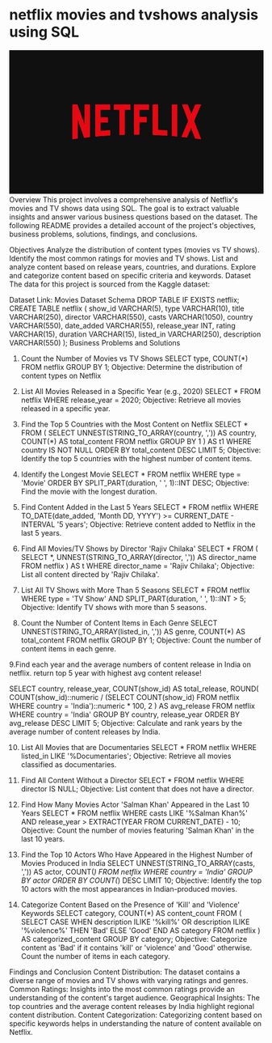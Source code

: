 # netflix movies and tvshows analysis using SQL

![NETFLIX LOGO](https://github.com/Gaurav130421/netflix_movies_and_tvshows_analysis/blob/main/NETFLIX%20LOGO.jpg)
Overview
This project involves a comprehensive analysis of Netflix's movies and TV shows data using SQL. The goal is to extract valuable insights and answer various business questions based on the dataset. The following README provides a detailed account of the project's objectives, business problems, solutions, findings, and conclusions.

Objectives
Analyze the distribution of content types (movies vs TV shows).
Identify the most common ratings for movies and TV shows.
List and analyze content based on release years, countries, and durations.
Explore and categorize content based on specific criteria and keywords.
Dataset
The data for this project is sourced from the Kaggle dataset:

Dataset Link: Movies Dataset
Schema
DROP TABLE IF EXISTS netflix;
CREATE TABLE netflix
(
    show_id      VARCHAR(5),
    type         VARCHAR(10),
    title        VARCHAR(250),
    director     VARCHAR(550),
    casts        VARCHAR(1050),
    country      VARCHAR(550),
    date_added   VARCHAR(55),
    release_year INT,
    rating       VARCHAR(15),
    duration     VARCHAR(15),
    listed_in    VARCHAR(250),
    description  VARCHAR(550)
);
Business Problems and Solutions
1. Count the Number of Movies vs TV Shows
SELECT 
    type,
    COUNT(*)
FROM netflix
GROUP BY 1;
Objective: Determine the distribution of content types on Netflix
2. List All Movies Released in a Specific Year (e.g., 2020)
SELECT * 
FROM netflix
WHERE release_year = 2020;
Objective: Retrieve all movies released in a specific year.

3. Find the Top 5 Countries with the Most Content on Netflix
SELECT * 
FROM
(
    SELECT 
        UNNEST(STRING_TO_ARRAY(country, ',')) AS country,
        COUNT(*) AS total_content
    FROM netflix
    GROUP BY 1
) AS t1
WHERE country IS NOT NULL
ORDER BY total_content DESC
LIMIT 5;
Objective: Identify the top 5 countries with the highest number of content items.

4. Identify the Longest Movie
SELECT 
    *
FROM netflix
WHERE type = 'Movie'
ORDER BY SPLIT_PART(duration, ' ', 1)::INT DESC;
Objective: Find the movie with the longest duration.

5. Find Content Added in the Last 5 Years
SELECT *
FROM netflix
WHERE TO_DATE(date_added, 'Month DD, YYYY') >= CURRENT_DATE - INTERVAL '5 years';
Objective: Retrieve content added to Netflix in the last 5 years.

6. Find All Movies/TV Shows by Director 'Rajiv Chilaka'
SELECT *
FROM (
    SELECT 
        *,
        UNNEST(STRING_TO_ARRAY(director, ',')) AS director_name
    FROM netflix
) AS t
WHERE director_name = 'Rajiv Chilaka';
Objective: List all content directed by 'Rajiv Chilaka'.

7. List All TV Shows with More Than 5 Seasons
SELECT *
FROM netflix
WHERE type = 'TV Show'
  AND SPLIT_PART(duration, ' ', 1)::INT > 5;
Objective: Identify TV shows with more than 5 seasons.

8. Count the Number of Content Items in Each Genre
SELECT 
    UNNEST(STRING_TO_ARRAY(listed_in, ',')) AS genre,
    COUNT(*) AS total_content
FROM netflix
GROUP BY 1;
Objective: Count the number of content items in each genre.

9.Find each year and the average numbers of content release in India on netflix.
return top 5 year with highest avg content release!

SELECT 
    country,
    release_year,
    COUNT(show_id) AS total_release,
    ROUND(
        COUNT(show_id)::numeric /
        (SELECT COUNT(show_id) FROM netflix WHERE country = 'India')::numeric * 100, 2
    ) AS avg_release
FROM netflix
WHERE country = 'India'
GROUP BY country, release_year
ORDER BY avg_release DESC
LIMIT 5;
Objective: Calculate and rank years by the average number of content releases by India.

10. List All Movies that are Documentaries
SELECT * 
FROM netflix
WHERE listed_in LIKE '%Documentaries';
Objective: Retrieve all movies classified as documentaries.

11. Find All Content Without a Director
SELECT * 
FROM netflix
WHERE director IS NULL;
Objective: List content that does not have a director.

12. Find How Many Movies Actor 'Salman Khan' Appeared in the Last 10 Years
SELECT * 
FROM netflix
WHERE casts LIKE '%Salman Khan%'
  AND release_year > EXTRACT(YEAR FROM CURRENT_DATE) - 10;
Objective: Count the number of movies featuring 'Salman Khan' in the last 10 years.

13. Find the Top 10 Actors Who Have Appeared in the Highest Number of Movies Produced in India
SELECT 
    UNNEST(STRING_TO_ARRAY(casts, ',')) AS actor,
    COUNT(*)
FROM netflix
WHERE country = 'India'
GROUP BY actor
ORDER BY COUNT(*) DESC
LIMIT 10;
Objective: Identify the top 10 actors with the most appearances in Indian-produced movies.

14. Categorize Content Based on the Presence of 'Kill' and 'Violence' Keywords
SELECT 
    category,
    COUNT(*) AS content_count
FROM (
    SELECT 
        CASE 
            WHEN description ILIKE '%kill%' OR description ILIKE '%violence%' THEN 'Bad'
            ELSE 'Good'
        END AS category
    FROM netflix
) AS categorized_content
GROUP BY category;
Objective: Categorize content as 'Bad' if it contains 'kill' or 'violence' and 'Good' otherwise. Count the number of items in each category.

Findings and Conclusion
Content Distribution: The dataset contains a diverse range of movies and TV shows with varying ratings and genres.
Common Ratings: Insights into the most common ratings provide an understanding of the content's target audience.
Geographical Insights: The top countries and the average content releases by India highlight regional content distribution.
Content Categorization: Categorizing content based on specific keywords helps in understanding the nature of content available on Netflix.
